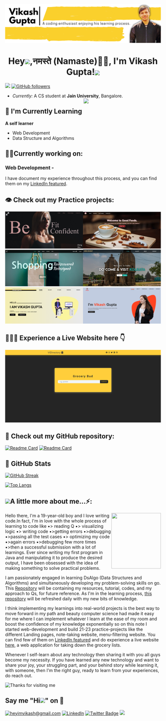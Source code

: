 ![Vikash Banner Image](./banner.png)

<h1 align="center">Hey<img src="https://github.com/TheDudeThatCode/TheDudeThatCode/blob/master/Assets/Hi.gif" width="29px">,नमस्ते (Namaste)🙏🏻, I'm Vikash Gupta!<img src="https://media.giphy.com/media/12oufCB0MyZ1Go/giphy.gif" width="70" align="center"></h2>

![](https://komarev.com/ghpvc/?username=heyimvikash&label=Visitors&style=flat&color=ffce3b) [![GitHub followers](https://img.shields.io/github/followers/heyimvikash.svg?style=social&label=Follow)](https://github.com/heyimvikash?tab=followers)

- <i>Currently:</i> A CS student at **Jain University**, Bangalore.
  <img align='right' src="https://media.giphy.com/media/M9gbBd9nbDrOTu1Mqx/giphy.gif" width="250">

<h2>🌱 I'm Currently Learning </h2>

**A self learner**

- Web Development
- Data Structure and Algorithms

<h2>👨‍💻Currently working on:</h2>

<h3>Web Development -</h3>

I have document my experience throughout this process, and you can find them on my [LinkedIn featured](https://www.linkedin.com/in/heyimvikash/).

## 👁 Check out my Practice projects:

  [<img src="./p1.png" width="50%" loading="lazy" title="click"/>](https://www.linkedin.com/embed/feed/update/urn:li:ugcPost:6778601756852002816)[<img src="./p2.png" width="50%" loading="lazy" title="click"/>](https://www.linkedin.com/embed/feed/update/urn:li:ugcPost:6779291973460217856)
  [<img src="./p3.png" width="50%" loading="lazy" title="click"/>](https://www.linkedin.com/embed/feed/update/urn:li:ugcPost:6781480245464727553)[<img src="./p4.png" width="50%" loading="lazy" title="click"/>](https://www.linkedin.com/embed/feed/update/urn:li:ugcPost:6787762553226432512)
  [<img src="./p5.png" width="50%" loading="lazy" title="click"/>](https://www.linkedin.com/embed/feed/update/urn:li:ugcPost:6783079910190661633)[<img src="./p6.png" width="50%" loading="lazy" title="click"/>](https://www.linkedin.com/embed/feed/update/urn:li:ugcPost:6790126179681611776)

## 🏄🏻‍♂️ Experience a Live Website here 👇

[<img src="./l1.png" loading="lazy" title="click"/>](https://heyimvikashdirectory.netlify.app/)

## 👀 Check out my GitHub repository:

[![Readme Card](https://github-readme-stats.vercel.app/api/pin/?username=heyimvikash&repo=DataStructures-And-Algorithms)](https://github.com/heyimvikash/DataStructures-And-Algorithms)
[![Readme Card](https://github-readme-stats.vercel.app/api/pin/?username=heyimvikash&repo=Grocery-Bud-ViDirectory)](https://github.com/heyimvikash/Grocery-Bud-ViDirectory)



<h2>📒 GitHub Stats</h2>

[![GitHub Streak](https://github-readme-streak-stats.herokuapp.com?user=heyimvikash&theme=highcontrast&hide_border=true)](https://github.com/heyimvikash)

[![Top Langs](https://github-readme-stats.vercel.app/api/top-langs/?username=heyimvikash&layout=compact)](#)

<h2><img src="https://media.giphy.com/media/VgCDAzcKvsR6OM0uWg/giphy.gif" width="60">A little more about me...⚡:</h2>
<img align='right' src="https://media.giphy.com/media/pylpD8AoQCf3CQ1oO2/giphy.gif" width="160" height="180"/>


Hello there,
I'm a 19-year-old boy and I love writing code.In fact, I'm in love with the whole process of learning to code like ▪️> reading Q ▪️> visualizing logic ▪️> writing code ▪️>getting errors ▪️>debugging ▪️>passing all the test cases ▪️> optimizing my code ▪️>again errors ▪️>debugging few more times ▪️>then a successful submission with a lot of learnings.
Ever since writing my first program in Java and manipulating it to produce the desired output, I have been obsessed with the idea of making something to solve practical problems.

I am passionately engaged in learning DsAlgo (Data Structures and Algorithms) and simultaneously developing my problem-solving skills on go. This [Repository](https://github.com/heyimvikash/DataStructures-And-Algorithms) will be containing my resources, tutorial, codes, and my approach to Qs, for future reference. As I'm in the learning process, [this repository](https://github.com/heyimvikash/DataStructures-And-Algorithms) will be refreshed daily with my new bits of knowledge.

I think implementing my learnings into real-world projects is the best way to move forward in my path and beauty computer science had made it easy for me where I can implement whatever I learn at the ease of my room and boost the confidence of my knowledge exponentially so on this note I started web-development and build 21-23 practice-projects like the different Landing pages, note-taking website, menu-filtering website. You can find few of them on [LinkedIn featured](https://www.linkedin.com/in/heyimvikash/) and do experience a live website [here](https://heyimvikashdirectory.netlify.app/), a web application for taking down the grocery lists.

Whenever I self-learn about any technology then sharing it with you all guys become my necessity.
If you have learned any new technology and want to share your joy, your struggling part, and your behind story while learning it, with someone, then I'm the right guy, ready to learn from your experiences, do reach out.

<img height="80" alt="Thanks for visiting me" width="100%" src="https://raw.githubusercontent.com/BrunnerLivio/brunnerlivio/master/images/marquee.svg" />

<h2>Say me "Hi<img src="https://github.com/TheDudeThatCode/TheDudeThatCode/blob/master/Assets/Hi.gif" width="29px">" on 💬</h2>

<a href="mailto:heyimvikash@gmail.com">![heyimvikash@gmail.com](https://img.shields.io/badge/Gmail-D14836?style=for-the-badge&logo=gmail&logoColor=white)</a> <a href="https://www.linkedin.com/in/heyimvikash/">![LinkedIn](https://img.shields.io/badge/VikashGupta-0077B5?style=for-the-badge&logo=linkedin&logoColor=white)</a> [![Twitter Badge](https://img.shields.io/badge/-@heyiamvikash-1ca0f1?style=for-the-badge&logo=twitter&logoColor=white&link=https://twitter.com/heyiamvikash)](https://twitter.com/heyiamvikash)
[![](https://img.shields.io/badge/heyimvikash-2CA5E0?style=for-the-badge&logo=telegram&logoColor=white)](https://t.me/heyimvikash)





<!--
**laxmena/laxmena** is a ✨ _special_ ✨ repository because its `README.md` (this file) appears on your GitHub profile.

Here are some ideas to get you started:

- 🔭 I’m currently working on ...
- 🌱 I’m currently learning ...
- 👯 I’m looking to collaborate on ...
- 🤔 I’m looking for help with ...
-  Ask me about ...
- 📫 How to reach me: ...
- 😄 Pronouns: ...
- ⚡ Fun fact: ...
-->
